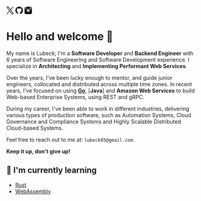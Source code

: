 [<img src="x.png" width="20" height="20" alt="Twitter">](https://x.com/lubeck05)
[<img src="github.svg" width="20" height="20" alt="Github">](https://github.com/LubeckHuaman)
[<img src="instagram.svg" width="20" height="20" alt="Instagram">](https://www.instagram.com/lubeckhp)

# Hello and welcome 👋

My name is Lubeck; I'm a **Software Developer** and **Backend Engineer** with 6 years of Software Engineering and Software Development experience. I specialize in **Architecting** and **Implementing Performant Web Services**.

Over the years, I've been lucky enough to mentor, and guide junior engineers, collocated and distributed across multiple time zones. In recent years, I've focused on using [**Go**](https://go.dev), [**Java**] and **Amazon Web Services** to build Web-based Enterprise Systems, using REST and gRPC.

During my career, I've been able to work in different industries, delivering various types of production software, such as Automation Systems, Cloud Governance and Compliance Systems and Highly Scalable Distributed Cloud-based Systems.

Feel free to reach out to me at: `lubeck05@gmail.com`.

**Keep it up, don't give up!**

## 🌱 I'm currently learning

- [Rust](https://www.rust-lang.org/)
- [WebAssembly](https://webassembly.org/)
